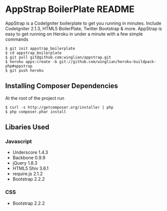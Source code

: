 # AppStrap BoilerPlate README

AppStrap is a CodeIgniter boilerplate to get you running in minutes. Include CodeIgniter 2.1.3, HTML5 BoilerPlate, Twitter Bootstrap & more.
AppStrap is easy to get running on Heroku in under a minute with a few simple commands
    
    $ git init appstrap_boilerplate
    $ cd appstrap_boilerplate
    $ git pull git@github.com:winglian/appstrap.git
    $ heroku apps:create -b git://github.com/winglian/heroku-buildpack-php#appstrap
    $ git push heroku

## Installing Composer Dependencies

At the root of the project run

    $ curl -s http://getcomposer.org/installer | php
    $ php composer.phar install

## Libaries Used

### Javascript

+   Underscore 1.4.3
+   Backbone 0.9.9
+   jQuery 1.8.3
+   HTML5 Shiv 3.6.1
+   require.js 2.1.2
+   Bootstrap 2.2.2

### CSS

+   Bootstrap 2.2.2
